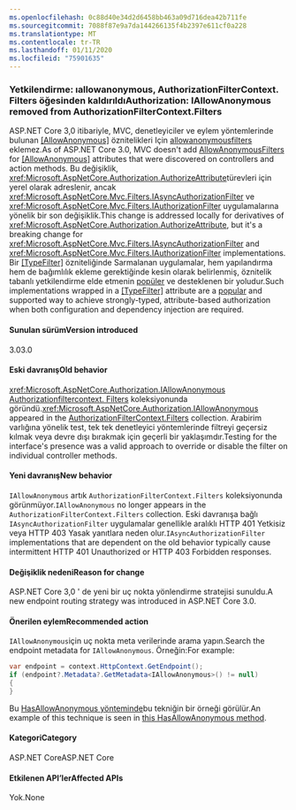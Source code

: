 ```yaml
---
ms.openlocfilehash: 0c88d40e34d2d6458bb463a09d716dea42b711fe
ms.sourcegitcommit: 7088f87e9a7da144266135f4b2397e611cf0a228
ms.translationtype: MT
ms.contentlocale: tr-TR
ms.lasthandoff: 01/11/2020
ms.locfileid: "75901635"
---
```

### <a name="authorization-iallowanonymous-removed-from-authorizationfiltercontextfilters"></a><span data-ttu-id="60c1d-101">Yetkilendirme: ıallowanonymous, AuthorizationFilterContext. Filters öğesinden kaldırıldı</span><span class="sxs-lookup"><span data-stu-id="60c1d-101">Authorization: IAllowAnonymous removed from AuthorizationFilterContext.Filters</span></span>

<span data-ttu-id="60c1d-102">ASP.NET Core 3,0 itibariyle, MVC, denetleyiciler ve eylem yöntemlerinde bulunan [[AllowAnonymous]](xref:Microsoft.AspNetCore.Authorization.AllowAnonymousAttribute) öznitelikleri Için [allowanonymousfilters](xref:Microsoft.AspNetCore.Mvc.Authorization.AllowAnonymousFilter) eklemez.</span><span class="sxs-lookup"><span data-stu-id="60c1d-102">As of ASP.NET Core 3.0, MVC doesn't add [AllowAnonymousFilters](xref:Microsoft.AspNetCore.Mvc.Authorization.AllowAnonymousFilter) for [[AllowAnonymous]](xref:Microsoft.AspNetCore.Authorization.AllowAnonymousAttribute) attributes that were discovered on controllers and action methods.</span></span> <span data-ttu-id="60c1d-103">Bu değişiklik, <xref:Microsoft.AspNetCore.Authorization.AuthorizeAttribute>türevleri için yerel olarak adreslenir, ancak <xref:Microsoft.AspNetCore.Mvc.Filters.IAsyncAuthorizationFilter> ve <xref:Microsoft.AspNetCore.Mvc.Filters.IAuthorizationFilter> uygulamalarına yönelik bir son değişiklik.</span><span class="sxs-lookup"><span data-stu-id="60c1d-103">This change is addressed locally for derivatives of <xref:Microsoft.AspNetCore.Authorization.AuthorizeAttribute>, but it's a breaking change for <xref:Microsoft.AspNetCore.Mvc.Filters.IAsyncAuthorizationFilter> and <xref:Microsoft.AspNetCore.Mvc.Filters.IAuthorizationFilter> implementations.</span></span> <span data-ttu-id="60c1d-104">Bir [[TypeFilter]](xref:Microsoft.AspNetCore.Mvc.TypeFilterAttribute) özniteliğinde Sarmalanan uygulamalar, hem yapılandırma hem de bağımlılık ekleme gerektiğinde kesin olarak belirlenmiş, öznitelik tabanlı yetkilendirme elde etmenin [popüler](https://stackoverflow.com/a/41348219/608220) ve desteklenen bir yoludur.</span><span class="sxs-lookup"><span data-stu-id="60c1d-104">Such implementations wrapped in a [[TypeFilter]](xref:Microsoft.AspNetCore.Mvc.TypeFilterAttribute) attribute are a [popular](https://stackoverflow.com/a/41348219/608220) and supported way to achieve strongly-typed, attribute-based authorization when both configuration and dependency injection are required.</span></span>

#### <a name="version-introduced"></a><span data-ttu-id="60c1d-105">Sunulan sürüm</span><span class="sxs-lookup"><span data-stu-id="60c1d-105">Version introduced</span></span>

<span data-ttu-id="60c1d-106">3.0</span><span class="sxs-lookup"><span data-stu-id="60c1d-106">3.0</span></span>

#### <a name="old-behavior"></a><span data-ttu-id="60c1d-107">Eski davranış</span><span class="sxs-lookup"><span data-stu-id="60c1d-107">Old behavior</span></span>

<span data-ttu-id="60c1d-108"><xref:Microsoft.AspNetCore.Authorization.IAllowAnonymous> [Authorizationfiltercontext. Filters](xref:Microsoft.AspNetCore.Mvc.Filters.FilterContext.Filters%2A) koleksiyonunda göründü.</span><span class="sxs-lookup"><span data-stu-id="60c1d-108"><xref:Microsoft.AspNetCore.Authorization.IAllowAnonymous> appeared in the [AuthorizationFilterContext.Filters](xref:Microsoft.AspNetCore.Mvc.Filters.FilterContext.Filters%2A) collection.</span></span> <span data-ttu-id="60c1d-109">Arabirim varlığına yönelik test, tek tek denetleyici yöntemlerinde filtreyi geçersiz kılmak veya devre dışı bırakmak için geçerli bir yaklaşımdır.</span><span class="sxs-lookup"><span data-stu-id="60c1d-109">Testing for the interface's presence was a valid approach to override or disable the filter on individual controller methods.</span></span>

#### <a name="new-behavior"></a><span data-ttu-id="60c1d-110">Yeni davranış</span><span class="sxs-lookup"><span data-stu-id="60c1d-110">New behavior</span></span>

<span data-ttu-id="60c1d-111">`IAllowAnonymous` artık `AuthorizationFilterContext.Filters` koleksiyonunda görünmüyor.</span><span class="sxs-lookup"><span data-stu-id="60c1d-111">`IAllowAnonymous` no longer appears in the `AuthorizationFilterContext.Filters` collection.</span></span> <span data-ttu-id="60c1d-112">Eski davranışa bağlı `IAsyncAuthorizationFilter` uygulamalar genellikle aralıklı HTTP 401 Yetkisiz veya HTTP 403 Yasak yanıtlara neden olur.</span><span class="sxs-lookup"><span data-stu-id="60c1d-112">`IAsyncAuthorizationFilter` implementations that are dependent on the old behavior typically cause intermittent HTTP 401 Unauthorized or HTTP 403 Forbidden responses.</span></span>

#### <a name="reason-for-change"></a><span data-ttu-id="60c1d-113">Değişiklik nedeni</span><span class="sxs-lookup"><span data-stu-id="60c1d-113">Reason for change</span></span>

<span data-ttu-id="60c1d-114">ASP.NET Core 3,0 ' de yeni bir uç nokta yönlendirme stratejisi sunuldu.</span><span class="sxs-lookup"><span data-stu-id="60c1d-114">A new endpoint routing strategy was introduced in ASP.NET Core 3.0.</span></span>

#### <a name="recommended-action"></a><span data-ttu-id="60c1d-115">Önerilen eylem</span><span class="sxs-lookup"><span data-stu-id="60c1d-115">Recommended action</span></span>

<span data-ttu-id="60c1d-116">`IAllowAnonymous`için uç nokta meta verilerinde arama yapın.</span><span class="sxs-lookup"><span data-stu-id="60c1d-116">Search the endpoint metadata for `IAllowAnonymous`.</span></span> <span data-ttu-id="60c1d-117">Örneğin:</span><span class="sxs-lookup"><span data-stu-id="60c1d-117">For example:</span></span>

```csharp
var endpoint = context.HttpContext.GetEndpoint();
if (endpoint?.Metadata?.GetMetadata<IAllowAnonymous>() != null)
{
}
```

<span data-ttu-id="60c1d-118">Bu [HasAllowAnonymous yönteminde](https://github.com/dotnet/aspnetcore/blob/bd65275148abc9b07a3b59797a88d485341152bf/src/Mvc/Mvc.Core/src/Authorization/AuthorizeFilter.cs#L236)bu tekniğin bir örneği görülür.</span><span class="sxs-lookup"><span data-stu-id="60c1d-118">An example of this technique is seen in [this HasAllowAnonymous method](https://github.com/dotnet/aspnetcore/blob/bd65275148abc9b07a3b59797a88d485341152bf/src/Mvc/Mvc.Core/src/Authorization/AuthorizeFilter.cs#L236).</span></span>

#### <a name="category"></a><span data-ttu-id="60c1d-119">Kategori</span><span class="sxs-lookup"><span data-stu-id="60c1d-119">Category</span></span>

<span data-ttu-id="60c1d-120">ASP.NET Core</span><span class="sxs-lookup"><span data-stu-id="60c1d-120">ASP.NET Core</span></span>

#### <a name="affected-apis"></a><span data-ttu-id="60c1d-121">Etkilenen API’ler</span><span class="sxs-lookup"><span data-stu-id="60c1d-121">Affected APIs</span></span>

<span data-ttu-id="60c1d-122">Yok.</span><span class="sxs-lookup"><span data-stu-id="60c1d-122">None</span></span>

<!--

#### Affected APIs

Not detectable via API analysis

-->
